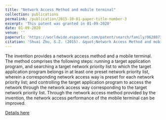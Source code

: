 ```yaml
---
title: "Network Access Method and mobile terminal"
collection: publications
permalink: /publication/2015-10-01-paper-title-number-3
excerpt: 'This patent was granted in 01-09-2020'
date: 01-09-2020
venue: ''
paperurl: 'https://worldwide.espacenet.com/patent/search/family/062887370/publication/CN108322599A?q=CN108322599A'
citation: 'Shuai Zhu, S.Z. (2015). &quot;Network Access Method and mobile terminal.'
---
```

The invention provides a network access method and a mobile terminal. The method comprises the following steps: running a target application program, and searching a target network priority list to which the target application program belongs in at least one preset network priority list, wherein a corresponding network access way is preset for each network priority list; and controlling the target application program to access the network through the network access way corresponding to the target network priority list. Through the network access method provided by the invention, the network access performance of the mobile terminal can be improved.

[Details here](https://worldwide.espacenet.com/patent/search/family/062887370/publication/CN108322599A?q=CN108322599A)
